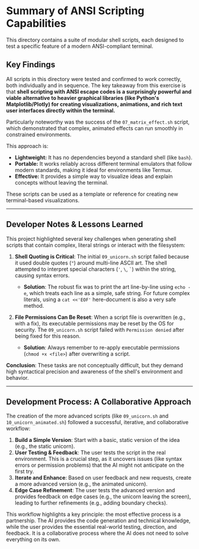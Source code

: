 # Summary of ANSI Scripting Capabilities

This directory contains a suite of modular shell scripts, each designed to test a specific feature of a modern ANSI-compliant terminal.

## Key Findings

All scripts in this directory were tested and confirmed to work correctly, both individually and in sequence. The key takeaway from this exercise is that **shell scripting with ANSI escape codes is a surprisingly powerful and viable alternative to heavier graphical libraries (like Python's Matplotlib/Plotly) for creating visualizations, animations, and rich text user interfaces directly within the terminal.**

Particularly noteworthy was the success of the `07_matrix_effect.sh` script, which demonstrated that complex, animated effects can run smoothly in constrained environments.

This approach is:

- **Lightweight:** It has no dependencies beyond a standard shell (like `bash`).
- **Portable:** It works reliably across different terminal emulators that follow modern standards, making it ideal for environments like Termux.
- **Effective:** It provides a simple way to visualize ideas and explain concepts without leaving the terminal.

These scripts can be used as a template or reference for creating new terminal-based visualizations.

---

## Developer Notes & Lessons Learned

This project highlighted several key challenges when generating shell scripts that contain complex, literal strings or interact with the filesystem:

1.  **Shell Quoting is Critical**: The initial `09_unicorn.sh` script failed because it used double quotes (`"`) around multi-line ASCII art. The shell attempted to interpret special characters (`'`, `\`, `` ` ``) within the string, causing syntax errors.
    *   **Solution**: The robust fix was to print the art line-by-line using `echo -e`, which treats each line as a simple, safe string. For future complex literals, using a `cat <<'EOF'` here-document is also a very safe method.

2.  **File Permissions Can Be Reset**: When a script file is overwritten (e.g., with a fix), its executable permissions may be reset by the OS for security. The `09_unicorn.sh` script failed with `Permission denied` after being fixed for this reason.
    *   **Solution**: Always remember to re-apply executable permissions (`chmod +x <file>`) after overwriting a script.

**Conclusion**: These tasks are not conceptually difficult, but they demand high syntactical precision and awareness of the shell's environment and behavior.

---

## Development Process: A Collaborative Approach

The creation of the more advanced scripts (like `09_unicorn.sh` and `10_unicorn_animated.sh`) followed a successful, iterative, and collaborative workflow:

1.  **Build a Simple Version**: Start with a basic, static version of the idea (e.g., the static unicorn).
2.  **User Testing & Feedback**: The user tests the script in the real environment. This is a crucial step, as it uncovers issues (like syntax errors or permission problems) that the AI might not anticipate on the first try.
3.  **Iterate and Enhance**: Based on user feedback and new requests, create a more advanced version (e.g., the animated unicorn).
4.  **Edge Case Refinement**: The user tests the advanced version and provides feedback on edge cases (e.g., the unicorn leaving the screen), leading to further refinements (e.g., adding boundary checks).

This workflow highlights a key principle: the most effective process is a partnership. The AI provides the code generation and technical knowledge, while the user provides the essential real-world testing, direction, and feedback. It is a collaborative process where the AI does not need to solve everything on its own.
